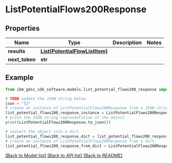 # ListPotentialFlows200Response


## Properties

Name | Type | Description | Notes
------------ | ------------- | ------------- | -------------
**results** | [**List[PotentialFlowListItem]**](PotentialFlowListItem.md) |  | 
**next_token** | **str** |  | 

## Example

```python
from ibm_gdsc_sdk_software.models.list_potential_flows200_response import ListPotentialFlows200Response

# TODO update the JSON string below
json = "{}"
# create an instance of ListPotentialFlows200Response from a JSON string
list_potential_flows200_response_instance = ListPotentialFlows200Response.from_json(json)
# print the JSON string representation of the object
print(ListPotentialFlows200Response.to_json())

# convert the object into a dict
list_potential_flows200_response_dict = list_potential_flows200_response_instance.to_dict()
# create an instance of ListPotentialFlows200Response from a dict
list_potential_flows200_response_from_dict = ListPotentialFlows200Response.from_dict(list_potential_flows200_response_dict)
```
[[Back to Model list]](../README.md#documentation-for-models) [[Back to API list]](../README.md#documentation-for-api-endpoints) [[Back to README]](../README.md)


